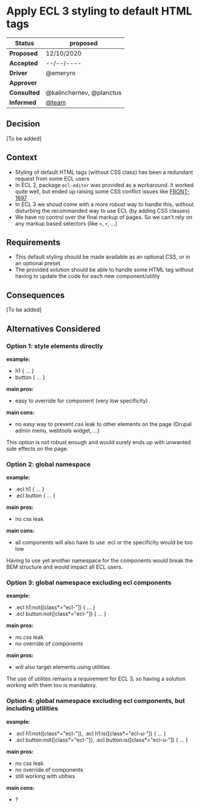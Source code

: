 # Apply ECL 3 styling to default HTML tags

| Status        | proposed                                              |
| ------------- | ----------------------------------------------------- |
| **Proposed**  | 12/10/2020                                            |
| **Accepted**  | --/--/----                                            |
| **Driver**    | @emeryro                                              |
| **Approver**  |                                                       |
| **Consulted** | @kalinchernev, @planctus                              |
| **Informed**  | [@team](https://github.com/orgs/ec-europa/teams/inno) |

## Decision

[To be added]

## Context

- Styling of default HTML tags (without CSS class) has been a redundant request from some ECL users
- In ECL 2, package `ecl-editor` was provided as a workaround. It worked quite well, but ended up raising some CSS conflict issues like [FRONT-1697](https://citnet.tech.ec.europa.eu/CITnet/jira/browse/FRONT-1697)
- In ECL 3 we shoud come with a more robust way to handle this, without disturbing the recommanded way to use ECL (by adding CSS classes)
- We have no control over the final markup of pages. So we can't rely on any markup based selectors (like `>`, `+`, ...)

## Requirements

- This default styling should be made available as an optional CSS, or in an optional preset
- The provided solution should be able to handle some HTML tag without having to update the code for each new component/utility

## Consequences

[To be added]

## Alternatives Considered

### Option 1: style elements directly

**example:**

- h1 { ... }
- button { ... }

**main pros:**

- easy to override for component (very low specificity)

**main cons:**

- no easy way to prevent css leak to other elements on the page (Drupal admin menu, webtools widget, ...)

This option is not robust enough and would surely ends up with unwanted side effects on the page.

### Option 2: global namespace

**example:**

- .ecl h1 { ... }
- .ecl button { ... }

**main pros:**

- no css leak

**main cons:**

- all components will also have to use .ecl or the specificity would be too low

Having to use yet another namespace for the components would break the BEM structure and would impact all ECL users.

### Option 3: global namespace excluding ecl components

**example:**

- .ecl h1:not([class*="ecl-"]) { ... }
- .ecl button:not([class*="ecl-"]) { ... }

**main pros:**

- no css leak
- no override of components

**main pros:**

- will also target elements using utilities

The use of utilites remains a requirement for ECL 3, so having a solution working with them too is mandatory.

### Option 4: global namespace excluding ecl components, but including utilities

**example:**

- .ecl h1:not([class*="ecl-"]), .ecl h1:is([class*="ecl-u-"]) { ... }
- .ecl button:not([class*="ecl-"]), .ecl button:is([class*="ecl-u-"]) { ... }

**main pros:**

- no css leak
- no override of components
- still working with utilties

**main cons:**

- ?
